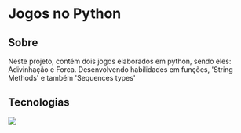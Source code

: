 <h1>Jogos no Python</h1>

<h2> Sobre</h2>
<p>Neste projeto, contém dois jogos elaborados em python, sendo eles: Adivinhação e Forca. Desenvolvendo habilidades em funções, 'String Methods' e também 'Sequences types'</p>

##  Tecnologias
<div>
  <img src="https://img.shields.io/badge/python-3670A0?style=for-the-badge&logo=python&logoColor=ffdd54"> 


</div> <br> <br>

